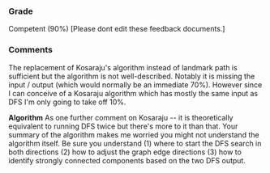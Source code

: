### Grade
Competent (90%) [Please dont edit these feedback documents.]

### Comments
The replacement of Kosaraju's algorithm instead of landmark path is sufficient but the algorithm is not well-described. Notably it is missing the input / output (which would normally be an immediate 70%). However since I can conceive of a Kosaraju algorithm which has mostly the same input as DFS I'm only going to take off 10%.

**Algorithm**
As one further comment on Kosaraju -- it is theoretically equivalent to running DFS twice but there's more to it than that. Your summary of the algorithm makes me worried you might not understand the algorithm itself. Be sure you understand (1) where to start the DFS search in both directions (2) how to adjust the graph edge directions (3) how to identify strongly connected components based on the two DFS output. 